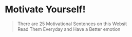 # Motivate Yourself!
> There are 25 Motivational Sentences on this Websit <br>
> Read Them Everyday and Have a Better emotion
